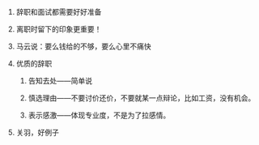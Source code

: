 1. 辞职和面试都需要好好准备

2. 离职时留下的印象更重要！

3. 马云说：要么钱给的不够，要么心里不痛快

4. 优质的辞职

   1. 告知去处——简单说

   2. 慎选理由——不要讨价还价，不要就某一点辩论，比如工资，没有机会。

   3. 表示感激——体现专业度，不是为了拉感情。

5. 关羽，好例子